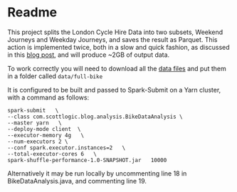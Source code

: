 # Readme
This project splits the London Cycle Hire Data into two subsets, Weekend Journeys and Weekday Journeys, and saves the result as Parquet. This action is implemented twice, both in a slow and quick fashion, as discussed in this [blog post](https://matdeb-sl.github.io/blog/2018/03/20/apache-spark-performance.html), and will produce ~2GB of output data.

To work correctly you will need to download all the [data files](http://cycling.data.tfl.gov.uk/) and put them in a folder called `data/full-bike`

It is configured to be built and passed to Spark-Submit on a Yarn cluster, with a command as follows:

```
spark-submit   \
--class com.scottlogic.blog.analysis.BikeDataAnalysis \
--master yarn   \
--deploy-mode client  \
--executor-memory 4g   \
--num-executors 2 \
--conf spark.executor.instances=2   \
--total-executor-cores 6   \
spark-shuffle-performance-1.0-SNAPSHOT.jar   10000
```

Alternatively it may be run locally by uncommenting line 18 in BikeDataAnalysis.java, and commenting line 19.

